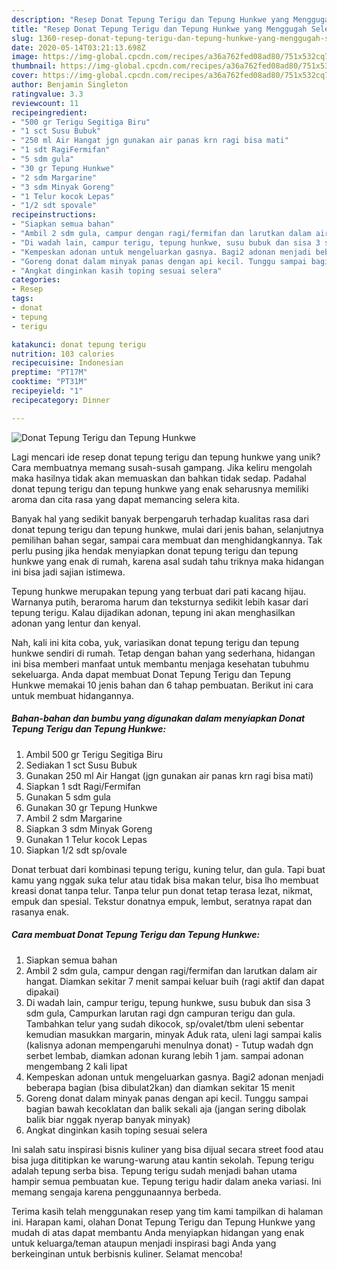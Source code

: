 ```yaml
---
description: "Resep Donat Tepung Terigu dan Tepung Hunkwe yang Menggugah Selera"
title: "Resep Donat Tepung Terigu dan Tepung Hunkwe yang Menggugah Selera"
slug: 1360-resep-donat-tepung-terigu-dan-tepung-hunkwe-yang-menggugah-selera
date: 2020-05-14T03:21:13.698Z
image: https://img-global.cpcdn.com/recipes/a36a762fed08ad80/751x532cq70/donat-tepung-terigu-dan-tepung-hunkwe-foto-resep-utama.jpg
thumbnail: https://img-global.cpcdn.com/recipes/a36a762fed08ad80/751x532cq70/donat-tepung-terigu-dan-tepung-hunkwe-foto-resep-utama.jpg
cover: https://img-global.cpcdn.com/recipes/a36a762fed08ad80/751x532cq70/donat-tepung-terigu-dan-tepung-hunkwe-foto-resep-utama.jpg
author: Benjamin Singleton
ratingvalue: 3.3
reviewcount: 11
recipeingredient:
- "500 gr Terigu Segitiga Biru"
- "1 sct Susu Bubuk"
- "250 ml Air Hangat jgn gunakan air panas krn ragi bisa mati"
- "1 sdt RagiFermifan"
- "5 sdm gula"
- "30 gr Tepung Hunkwe"
- "2 sdm Margarine"
- "3 sdm Minyak Goreng"
- "1 Telur kocok Lepas"
- "1/2 sdt spovale"
recipeinstructions:
- "Siapkan semua bahan"
- "Ambil 2 sdm gula, campur dengan ragi/fermifan dan larutkan dalam air hangat. Diamkan sekitar 7 menit sampai keluar buih (ragi aktif dan dapat dipakai)"
- "Di wadah lain, campur terigu, tepung hunkwe, susu bubuk dan sisa 3 sdm gula, Campurkan larutan ragi dgn campuran terigu dan gula. Tambahkan telur yang sudah dikocok, sp/ovalet/tbm uleni sebentar kemudian masukkan margarin, minyak Aduk rata, uleni lagi sampai kalis (kalisnya adonan mempengaruhi menulnya donat) Tutup wadah dgn serbet lembab, diamkan adonan kurang lebih 1 jam. sampai adonan mengembang 2 kali lipat"
- "Kempeskan adonan untuk mengeluarkan gasnya. Bagi2 adonan menjadi beberapa bagian (bisa dibulat2kan) dan diamkan sekitar 15 menit"
- "Goreng donat dalam minyak panas dengan api kecil. Tunggu sampai bagian bawah kecoklatan dan balik sekali aja (jangan sering dibolak balik biar nggak nyerap banyak minyak)"
- "Angkat dinginkan kasih toping sesuai selera"
categories:
- Resep
tags:
- donat
- tepung
- terigu

katakunci: donat tepung terigu 
nutrition: 103 calories
recipecuisine: Indonesian
preptime: "PT17M"
cooktime: "PT31M"
recipeyield: "1"
recipecategory: Dinner

---
```



![Donat Tepung Terigu dan Tepung Hunkwe](https://img-global.cpcdn.com/recipes/a36a762fed08ad80/751x532cq70/donat-tepung-terigu-dan-tepung-hunkwe-foto-resep-utama.jpg)

Lagi mencari ide resep donat tepung terigu dan tepung hunkwe yang unik? Cara membuatnya memang susah-susah gampang. Jika keliru mengolah maka hasilnya tidak akan memuaskan dan bahkan tidak sedap. Padahal donat tepung terigu dan tepung hunkwe yang enak seharusnya memiliki aroma dan cita rasa yang dapat memancing selera kita.

Banyak hal yang sedikit banyak berpengaruh terhadap kualitas rasa dari donat tepung terigu dan tepung hunkwe, mulai dari jenis bahan, selanjutnya pemilihan bahan segar, sampai cara membuat dan menghidangkannya. Tak perlu pusing jika hendak menyiapkan donat tepung terigu dan tepung hunkwe yang enak di rumah, karena asal sudah tahu triknya maka hidangan ini bisa jadi sajian istimewa.

Tepung hunkwe merupakan tepung yang terbuat dari pati kacang hijau. Warnanya putih, beraroma harum dan teksturnya sedikit lebih kasar dari tepung terigu. Kalau dijadikan adonan, tepung ini akan menghasilkan adonan yang lentur dan kenyal.


Nah, kali ini kita coba, yuk, variasikan donat tepung terigu dan tepung hunkwe sendiri di rumah. Tetap dengan bahan yang sederhana, hidangan ini bisa memberi manfaat untuk membantu menjaga kesehatan tubuhmu sekeluarga. Anda dapat membuat Donat Tepung Terigu dan Tepung Hunkwe memakai 10 jenis bahan dan 6 tahap pembuatan. Berikut ini cara untuk membuat hidangannya.

<!--inarticleads1-->

##### Bahan-bahan dan bumbu yang digunakan dalam menyiapkan Donat Tepung Terigu dan Tepung Hunkwe:

1. Ambil 500 gr Terigu Segitiga Biru
1. Sediakan 1 sct Susu Bubuk
1. Gunakan 250 ml Air Hangat (jgn gunakan air panas krn ragi bisa mati)
1. Siapkan 1 sdt Ragi/Fermifan
1. Gunakan 5 sdm gula
1. Gunakan 30 gr Tepung Hunkwe
1. Ambil 2 sdm Margarine
1. Siapkan 3 sdm Minyak Goreng
1. Gunakan 1 Telur kocok Lepas
1. Siapkan 1/2 sdt sp/ovale


Donat terbuat dari kombinasi tepung terigu, kuning telur, dan gula. Tapi buat kamu yang nggak suka telur atau tidak bisa makan telur, bisa lho membuat kreasi donat tanpa telur. Tanpa telur pun donat tetap terasa lezat, nikmat, empuk dan spesial. Tekstur donatnya empuk, lembut, seratnya rapat dan rasanya enak. 

<!--inarticleads2-->

##### Cara membuat Donat Tepung Terigu dan Tepung Hunkwe:

1. Siapkan semua bahan
1. Ambil 2 sdm gula, campur dengan ragi/fermifan dan larutkan dalam air hangat. Diamkan sekitar 7 menit sampai keluar buih (ragi aktif dan dapat dipakai)
1. Di wadah lain, campur terigu, tepung hunkwe, susu bubuk dan sisa 3 sdm gula, Campurkan larutan ragi dgn campuran terigu dan gula. Tambahkan telur yang sudah dikocok, sp/ovalet/tbm uleni sebentar kemudian masukkan margarin, minyak Aduk rata, uleni lagi sampai kalis (kalisnya adonan mempengaruhi menulnya donat) - Tutup wadah dgn serbet lembab, diamkan adonan kurang lebih 1 jam. sampai adonan mengembang 2 kali lipat
1. Kempeskan adonan untuk mengeluarkan gasnya. Bagi2 adonan menjadi beberapa bagian (bisa dibulat2kan) dan diamkan sekitar 15 menit
1. Goreng donat dalam minyak panas dengan api kecil. Tunggu sampai bagian bawah kecoklatan dan balik sekali aja (jangan sering dibolak balik biar nggak nyerap banyak minyak)
1. Angkat dinginkan kasih toping sesuai selera


Ini salah satu inspirasi bisnis kuliner yang bisa dijual secara street food atau bisa juga dititipkan ke warung-warung atau kantin sekolah. Tepung terigu adalah tepung serba bisa. Tepung terigu sudah menjadi bahan utama hampir semua pembuatan kue. Tepung terigu hadir dalam aneka variasi. Ini memang sengaja karena penggunaannya berbeda. 

Terima kasih telah menggunakan resep yang tim kami tampilkan di halaman ini. Harapan kami, olahan Donat Tepung Terigu dan Tepung Hunkwe yang mudah di atas dapat membantu Anda menyiapkan hidangan yang enak untuk keluarga/teman ataupun menjadi inspirasi bagi Anda yang berkeinginan untuk berbisnis kuliner. Selamat mencoba!
